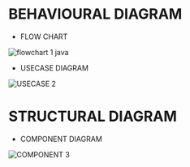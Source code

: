 # BEHAVIOURAL DIAGRAM

- FLOW CHART

![flowchart 1 java](https://user-images.githubusercontent.com/59721986/158030846-973b114e-f1db-495f-a3c2-5465af5aae44.png)

- USECASE DIAGRAM

![USECASE 2](https://user-images.githubusercontent.com/59721986/158031733-62bf14b9-7615-4242-92a0-1b92686a8436.png)

# STRUCTURAL DIAGRAM

- COMPONENT DIAGRAM

![COMPONENT 3](https://user-images.githubusercontent.com/59721986/158031731-286cf74d-ced1-4b4b-83bc-a97578f4eed9.png)